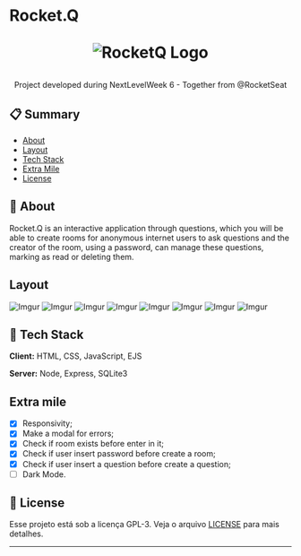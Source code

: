 # Rocket.Q <div align="center" style="margin: 2rem 0"><img src="https://github.com/rocketseat-education/nlw-06-discover/raw/main/.github/rocketq.png" alt="RocketQ Logo"></div>

<p align="center"> Project developed during NextLevelWeek 6 - Together from @RocketSeat</p>


## 📋 Summary
- [About](#-about)
- [Layout](#layout)
- [Tech Stack](#-tech-stack)
- [Extra Mile](#extra-mile)
- [License](#memo-license)

## 📖 About

Rocket.Q is an interactive application through questions, which you will be able to create rooms for anonymous internet users to ask questions and the creator of the room, using a password, can manage these questions, marking as read or deleting them.


## Layout
![Imgur](https://imgur.com/I7dPFzr.png)
![Imgur](https://imgur.com/2galrnH.png)
![Imgur](https://imgur.com/x3UWLlK.png)
![Imgur](https://imgur.com/24FQKcp.png)
![Imgur](https://imgur.com/GhMTRZv.png)
![Imgur](https://imgur.com/ZYrxRDX.png)
![Imgur](https://imgur.com/l84Aouc.png)
![Imgur](https://imgur.com/l84Aouc.png)


## 🚀 Tech Stack

**Client:** HTML, CSS, JavaScript, EJS

**Server:** Node, Express, SQLite3

## Extra mile
- [x] Responsivity;
- [X] Make a modal for errors;
- [x] Check if room exists before enter in it;
- [x] Check if user insert password before create a room;
- [x] Check if user insert a question before create a question;
- [ ] Dark Mode.

## :memo: License

Esse projeto está sob a licença GPL-3. Veja o arquivo [LICENSE](.github/LICENSE.md) para mais detalhes.

---
